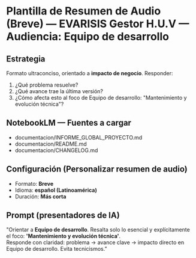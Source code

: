 # Plantilla de Resumen de Audio (Breve) — EVARISIS Gestor H.U.V — Audiencia: Equipo de desarrollo

## Estrategia
Formato ultraconciso, orientado a **impacto de negocio**. Responder:
1) ¿Qué problema resuelve?  
2) ¿Qué avance trae la última versión?  
3) ¿Cómo afecta esto al foco de Equipo de desarrollo: "Mantenimiento y evolución técnica"?

## NotebookLM — Fuentes a cargar
- documentacion/INFORME_GLOBAL_PROYECTO.md
- documentacion/README.md
- documentacion/CHANGELOG.md

## Configuración (Personalizar resumen de audio)
- Formato: **Breve**
- Idioma: **español (Latinoamérica)**
- Duración: **Más corta**

## Prompt (presentadores de IA)
"Orientar a **Equipo de desarrollo**. Resalta solo lo esencial y explícitamente el foco: **'Mantenimiento y evolución técnica'**.  
Responde con claridad: problema → avance clave → impacto directo en Equipo de desarrollo. Evita tecnicismos."